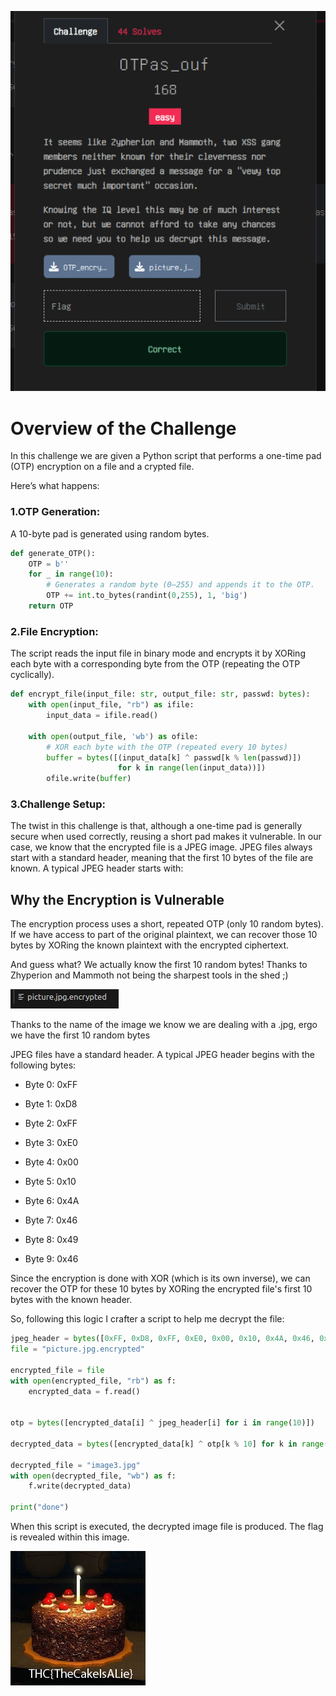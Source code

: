 ![Screenshot](images/image1.png)
# Overview of the Challenge
In this challenge we are given a Python script that performs a one-time pad (OTP) encryption on a file and a crypted file.

Here’s what happens:
### 1.OTP Generation:
A 10-byte pad is generated using random bytes.
```python
def generate_OTP():
    OTP = b''
    for _ in range(10):
        # Generates a random byte (0–255) and appends it to the OTP.
        OTP += int.to_bytes(randint(0,255), 1, 'big')
    return OTP
```

### 2.File Encryption:
The script reads the input file in binary mode and encrypts it by XORing  each byte with a corresponding byte from the OTP (repeating the OTP cyclically).

```python
def encrypt_file(input_file: str, output_file: str, passwd: bytes):
    with open(input_file, "rb") as ifile:
        input_data = ifile.read()

    with open(output_file, 'wb') as ofile:
        # XOR each byte with the OTP (repeated every 10 bytes)
        buffer = bytes([(input_data[k] ^ passwd[k % len(passwd)]) 
                        for k in range(len(input_data))])
        ofile.write(buffer)
```

### 3.Challenge Setup:
The twist in this challenge is that, although a one-time pad is generally secure when used correctly, reusing a short pad makes it vulnerable. In our case, we know that the encrypted file is a JPEG image. JPEG files always start with a standard header, meaning that the first 10 bytes of the file are known. A typical JPEG header starts with:
## Why the Encryption is Vulnerable
The encryption process uses a short, repeated OTP (only 10 random bytes). If we have access to part of the original plaintext, we can recover those 10 bytes by XORing the known plaintext with the encrypted ciphertext.

And guess what? We actually know the first 10 random bytes! Thanks to Zhyperion and Mammoth not being the sharpest tools in the shed ;)

![Screenshot](images/image2.png)

Thanks to the name of the image we know we are dealing with a .jpg, ergo we have the first 10 random bytes

JPEG files have a standard header. A typical JPEG header begins with the following bytes:

* Byte 0: 0xFF

* Byte 1: 0xD8
 
* Byte 2: 0xFF
 
* Byte 3: 0xE0
 
* Byte 4: 0x00
 
* Byte 5: 0x10
 
* Byte 6: 0x4A
 
* Byte 7: 0x46
 
* Byte 8: 0x49
 
* Byte 9: 0x46

Since the encryption is done with XOR (which is its own inverse), we can recover the OTP for these 10 bytes by XORing the encrypted file's first 10 bytes with the known header.

So, following this logic I crafter a script to help me decrypt the file:

```python
jpeg_header = bytes([0xFF, 0xD8, 0xFF, 0xE0, 0x00, 0x10, 0x4A, 0x46, 0x49, 0x46])
file = "picture.jpg.encrypted"

encrypted_file = file 
with open(encrypted_file, "rb") as f:
    encrypted_data = f.read()


otp = bytes([encrypted_data[i] ^ jpeg_header[i] for i in range(10)])

decrypted_data = bytes([encrypted_data[k] ^ otp[k % 10] for k in range(len(encrypted_data))])

decrypted_file = "image3.jpg"
with open(decrypted_file, "wb") as f:
    f.write(decrypted_data)

print("done")   
```
When this script is executed, the decrypted image file is produced. The flag is revealed within this image.

![Screenshot](images/image3.jpg)
